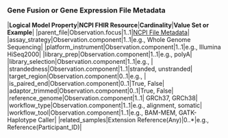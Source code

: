### Gene Fusion or Gene Expression File Metadata

|**Logical Model Property**|**NCPI FHIR Resource**|**Cardinality**|**Value Set or Example**|
|parent_file|Observation.focus|1..1|[NCPI File Metadata](StructureDefinition-ncpi-file-metadata.html)|
|assay_strategy|Observation.component|1..1|e.g., Whole Genome Sequencing|
|platform_instrument|Observation.component|1..1|e.g., Illumina HiSeq2000|
|library_prep|Observation.component|1..1|e.g., polyA|
|library_selection|Observation.component|1..1|e.g., |
|strandedness|Observation.component|1..1|stranded, unstranded|
|target_region|Observation.component|0..1|e.g., |
|is_paired_end|Observation.component|0..1|True, False|
|adaptor_trimmed|Observation.component|0..1|True, False|
|reference_genome|Observation.component|1..1| GRCh37, GRCh38|
|workflow_type|Observation.component|1..1|e.g., alignment, somatic|
|workflow_tool|Observation.component|1..1|e.g., BAM-MEM, GATK-Haplotype Caller|
|related_samples|Extension Reference(Any)|0..*|e.g., Reference(Participant_ID)|